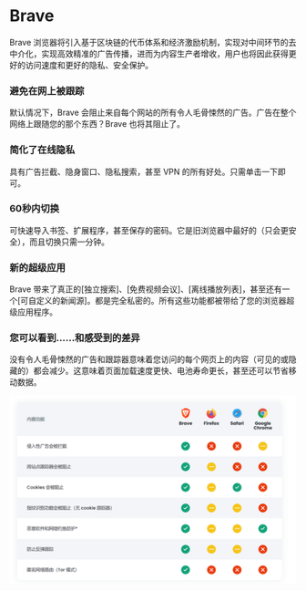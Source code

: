 # 

# Brave

Brave 浏览器将引入基于区块链的代币体系和经济激励机制，实现对中间环节的去中介化，实现高效精准的广告传播，进而为内容生产者增收，用户也将因此获得更好的访问速度和更好的隐私、安全保护。

### 避免在网上被跟踪
默认情况下，Brave 会阻止来自每个网站的所有令人毛骨悚然的广告。广告在整个网络上跟随您的那个东西？Brave 也将其阻止了。

### 简化了在线隐私
具有广告拦截、隐身窗口、隐私搜索，甚至 VPN 的所有好处。只需单击一下即可。

### 60秒内切换
可快速导入书签、扩展程序，甚至保存的密码。它是旧浏览器中最好的（只会更安全），而且切换只需一分钟。

### 新的超级应用
Brave 带来了真正的[独立搜索]、[免费视频会议]、[离线播放列表]，甚至还有一个[可自定义的新闻源]。都是完全私密的。所有这些功能都被带给了您的浏览器超级应用程序。

### 您可以看到……和感受到的差异
没有令人毛骨悚然的广告和跟踪器意味着您访问的每个网页上的内容（可见的或隐藏的）都会减少。这意味着页面加载速度更快、电池寿命更长，甚至还可以节省移动数据。

![image-20220719110956719](image-20220719110956719.png)

